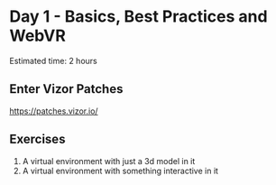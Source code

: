 # Day 1 - Basics, Best Practices and WebVR
Estimated time: 2 hours

## Enter Vizor Patches
https://patches.vizor.io/

## Exercises
1) A virtual environment with just a 3d model in it
2) A virtual environment with something interactive in it
